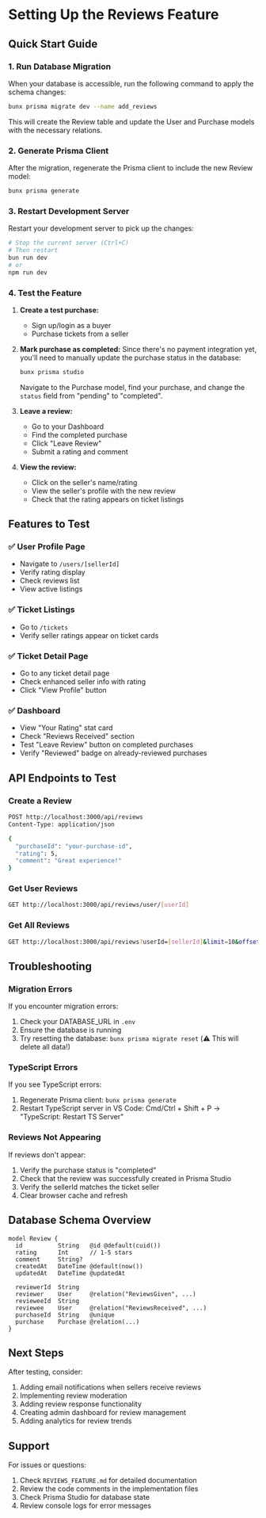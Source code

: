 # Setting Up the Reviews Feature

## Quick Start Guide

### 1. Run Database Migration

When your database is accessible, run the following command to apply the schema changes:

```bash
bunx prisma migrate dev --name add_reviews
```

This will create the Review table and update the User and Purchase models with the necessary relations.

### 2. Generate Prisma Client

After the migration, regenerate the Prisma client to include the new Review model:

```bash
bunx prisma generate
```

### 3. Restart Development Server

Restart your development server to pick up the changes:

```bash
# Stop the current server (Ctrl+C)
# Then restart
bun run dev
# or
npm run dev
```

### 4. Test the Feature

1. **Create a test purchase:**
   - Sign up/login as a buyer
   - Purchase tickets from a seller
   
2. **Mark purchase as completed:**
   Since there's no payment integration yet, you'll need to manually update the purchase status in the database:
   
   ```bash
   bunx prisma studio
   ```
   
   Navigate to the Purchase model, find your purchase, and change the `status` field from "pending" to "completed".

3. **Leave a review:**
   - Go to your Dashboard
   - Find the completed purchase
   - Click "Leave Review"
   - Submit a rating and comment

4. **View the review:**
   - Click on the seller's name/rating
   - View the seller's profile with the new review
   - Check that the rating appears on ticket listings

## Features to Test

### ✅ User Profile Page
- Navigate to `/users/[sellerId]`
- Verify rating display
- Check reviews list
- View active listings

### ✅ Ticket Listings
- Go to `/tickets`
- Verify seller ratings appear on ticket cards

### ✅ Ticket Detail Page
- Go to any ticket detail page
- Check enhanced seller info with rating
- Click "View Profile" button

### ✅ Dashboard
- View "Your Rating" stat card
- Check "Reviews Received" section
- Test "Leave Review" button on completed purchases
- Verify "Reviewed" badge on already-reviewed purchases

## API Endpoints to Test

### Create a Review
```bash
POST http://localhost:3000/api/reviews
Content-Type: application/json

{
  "purchaseId": "your-purchase-id",
  "rating": 5,
  "comment": "Great experience!"
}
```

### Get User Reviews
```bash
GET http://localhost:3000/api/reviews/user/[userId]
```

### Get All Reviews
```bash
GET http://localhost:3000/api/reviews?userId=[sellerId]&limit=10&offset=0
```

## Troubleshooting

### Migration Errors
If you encounter migration errors:
1. Check your DATABASE_URL in `.env`
2. Ensure the database is running
3. Try resetting the database: `bunx prisma migrate reset` (⚠️ This will delete all data!)

### TypeScript Errors
If you see TypeScript errors:
1. Regenerate Prisma client: `bunx prisma generate`
2. Restart TypeScript server in VS Code: Cmd/Ctrl + Shift + P → "TypeScript: Restart TS Server"

### Reviews Not Appearing
If reviews don't appear:
1. Verify the purchase status is "completed"
2. Check that the review was successfully created in Prisma Studio
3. Verify the sellerId matches the ticket seller
4. Clear browser cache and refresh

## Database Schema Overview

```prisma
model Review {
  id          String   @id @default(cuid())
  rating      Int      // 1-5 stars
  comment     String?
  createdAt   DateTime @default(now())
  updatedAt   DateTime @updatedAt
  
  reviewerId  String
  reviewer    User     @relation("ReviewsGiven", ...)
  revieweeId  String
  reviewee    User     @relation("ReviewsReceived", ...)
  purchaseId  String   @unique
  purchase    Purchase @relation(...)
}
```

## Next Steps

After testing, consider:
1. Adding email notifications when sellers receive reviews
2. Implementing review moderation
3. Adding review response functionality
4. Creating admin dashboard for review management
5. Adding analytics for review trends

## Support

For issues or questions:
1. Check `REVIEWS_FEATURE.md` for detailed documentation
2. Review the code comments in the implementation files
3. Check Prisma Studio for database state
4. Review console logs for error messages
